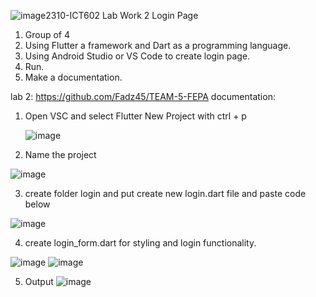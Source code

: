 ![image](https://github.com/addff/2310-ICT602/assets/155615541/3ec554cb-d91f-46c9-b394-2243acb8b0a7)2310-ICT602
Lab Work 2
Login Page
1. Group of 4
2. Using Flutter a framework and Dart as a programming language.
3. Using Android Studio or VS Code to create login page.
4. Run.
5. Make a documentation.


lab 2: https://github.com/Fadz45/TEAM-5-FEPA
documentation:

1. Open VSC and select Flutter New Project with ctrl + p

   ![image](https://github.com/addff/2310-ICT602/assets/155615541/47ce1646-825a-40a0-ab33-bccdd8395fc8)


2. Name the project

![image](https://github.com/addff/2310-ICT602/assets/155615541/0a2983c7-7915-47f0-82c6-040218715dea)




3. create folder login and put create new login.dart file and paste code below

![image](https://github.com/addff/2310-ICT602/assets/155615541/6768d8c8-76ca-4b6f-b0a9-bb7e33fe217d)


4. create login_form.dart for styling and login functionality.

![image](https://github.com/addff/2310-ICT602/assets/155615541/efb866f4-f764-43e4-b671-e86baeda2ef0)
![image](https://github.com/addff/2310-ICT602/assets/155615541/fb2c3b0a-fe3f-41f1-bcab-2feee1551ba1)


5. Output
![image](https://github.com/addff/2310-ICT602/assets/155615541/a4090685-d877-4cc7-85d7-d2dd41b030cc)


